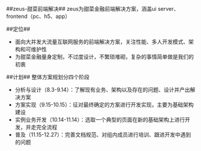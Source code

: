 ##zeus-甜菜前端解决##
zeus为甜菜金融前端解决方案，涵盖ui server、 frontend（pc、h5、app）

##定位##
- 面向大并发大流量互联网服务的前端解决方案，关注性能、多人开发模式、架构和可维护性
- 为甜菜金融量身定制，不过度设计，不繁琐堆砌，复杂的事情简单做是我们的初衷

##计划##
整体方案规划分四个阶段

- 分析与设计（8.3-9.14）：了解现有业务、架构以及存在的问题、设计并产出解决方案
- 方案实现（9.15-10.15）：征对最终确定的方案进行开发实现，主要为基础架构建设
- 实例业务开发（10.14-11.14）：选取一个典型的页面在新的基础架构上进行开发，并走完全流程
- 普及（11.15-12.27）：完善文档规范、对组内成员进行培训、跟进开发中遇到的问题